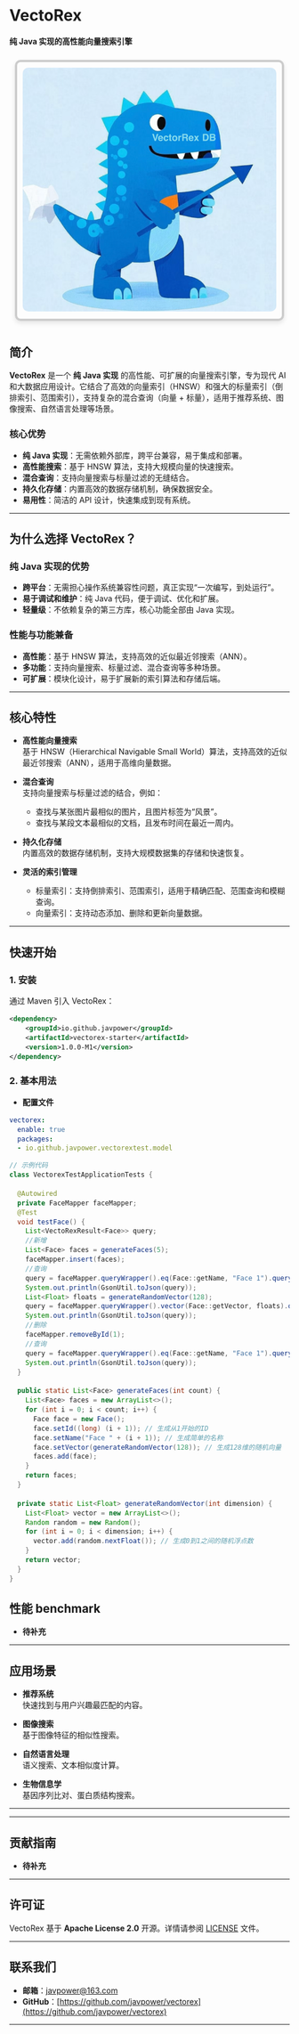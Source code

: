 # **VectoRex**

**纯 Java 实现的高性能向量搜索引擎**

<div style="display: inline-block; border: 4px solid #ccc; border-radius: 10px; box-shadow: 0 4px 8px rgba(0, 0, 0, 0.1); margin: 10px; padding: 10px;">
  <img src="./image/logo.png" alt="VectoRex" style="border-radius: 10px;" />
</div>


## **简介**

**VectoRex** 是一个 **纯 Java 实现** 的高性能、可扩展的向量搜索引擎，专为现代 AI 和大数据应用设计。它结合了高效的向量索引（HNSW）和强大的标量索引（倒排索引、范围索引），支持复杂的混合查询（向量 + 标量），适用于推荐系统、图像搜索、自然语言处理等场景。

### 核心优势

- **纯 Java 实现**：无需依赖外部库，跨平台兼容，易于集成和部署。
- **高性能搜索**：基于 HNSW 算法，支持大规模向量的快速搜索。
- **混合查询**：支持向量搜索与标量过滤的无缝结合。
- **持久化存储**：内置高效的数据存储机制，确保数据安全。
- **易用性**：简洁的 API 设计，快速集成到现有系统。

---

## **为什么选择 VectoRex？**

### **纯 Java 实现的优势**

- **跨平台**：无需担心操作系统兼容性问题，真正实现“一次编写，到处运行”。
- **易于调试和维护**：纯 Java 代码，便于调试、优化和扩展。
- **轻量级**：不依赖复杂的第三方库，核心功能全部由 Java 实现。

### **性能与功能兼备**

- **高性能**：基于 HNSW 算法，支持高效的近似最近邻搜索（ANN）。
- **多功能**：支持向量搜索、标量过滤、混合查询等多种场景。
- **可扩展**：模块化设计，易于扩展新的索引算法和存储后端。

---

## **核心特性**

- **高性能向量搜索**  
  基于 HNSW（Hierarchical Navigable Small World）算法，支持高效的近似最近邻搜索（ANN），适用于高维向量数据。

- **混合查询**  
  支持向量搜索与标量过滤的结合，例如：
  - 查找与某张图片最相似的图片，且图片标签为“风景”。
  - 查找与某段文本最相似的文档，且发布时间在最近一周内。

- **持久化存储**  
  内置高效的数据存储机制，支持大规模数据集的存储和快速恢复。

- **灵活的索引管理**
  - 标量索引：支持倒排索引、范围索引，适用于精确匹配、范围查询和模糊查询。
  - 向量索引：支持动态添加、删除和更新向量数据。



---

## **快速开始**

### **1. 安装**

通过 Maven 引入 VectoRex：

```xml
<dependency>
    <groupId>io.github.javpower</groupId>
    <artifactId>vectorex-starter</artifactId>
    <version>1.0.0-M1</version>
</dependency>
```

### **2. 基本用法**
- **配置文件**
```yaml
vectorex:
  enable: true
  packages:
  - io.github.javpower.vectorextest.model
```

```java
// 示例代码
class VectorexTestApplicationTests {

  @Autowired
  private FaceMapper faceMapper;
  @Test
  void testFace() {
    List<VectoRexResult<Face>> query;
    //新增
    List<Face> faces = generateFaces(5);
    faceMapper.insert(faces);
    //查询
    query = faceMapper.queryWrapper().eq(Face::getName, "Face 1").query();
    System.out.println(GsonUtil.toJson(query));
    List<Float> floats = generateRandomVector(128);
    query = faceMapper.queryWrapper().vector(Face::getVector, floats).query();
    System.out.println(GsonUtil.toJson(query));
    //删除
    faceMapper.removeById(1);
    //查询
    query = faceMapper.queryWrapper().eq(Face::getName, "Face 1").query();
    System.out.println(GsonUtil.toJson(query));
  }

  public static List<Face> generateFaces(int count) {
    List<Face> faces = new ArrayList<>();
    for (int i = 0; i < count; i++) {
      Face face = new Face();
      face.setId((long) (i + 1)); // 生成从1开始的ID
      face.setName("Face " + (i + 1)); // 生成简单的名称
      face.setVector(generateRandomVector(128)); // 生成128维的随机向量
      faces.add(face);
    }
    return faces;
  }

  private static List<Float> generateRandomVector(int dimension) {
    List<Float> vector = new ArrayList<>();
    Random random = new Random();
    for (int i = 0; i < dimension; i++) {
      vector.add(random.nextFloat()); // 生成0到1之间的随机浮点数
    }
    return vector;
  }
}
```

## **性能 benchmark**

- **待补充**

---

## **应用场景**

- **推荐系统**  
  快速找到与用户兴趣最匹配的内容。

- **图像搜索**  
  基于图像特征的相似性搜索。

- **自然语言处理**  
  语义搜索、文本相似度计算。

- **生物信息学**  
  基因序列比对、蛋白质结构搜索。

---


---

## **贡献指南**

- **待补充**

---

## **许可证**

VectoRex 基于 **Apache License 2.0** 开源。详情请参阅 [LICENSE](LICENSE) 文件。

---

## **联系我们**

- **邮箱**：javpower@163.com
- **GitHub**：[https://github.com/javpower/vectorex](https://github.com/javpower/vectorex)

---